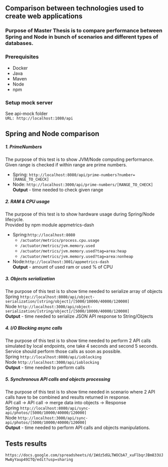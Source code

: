 ## Comparison between technologies used to create web applications
### Purpose of Master Thesis is to compare performance between Spring and Node in bunch of scenarios and different types of databases.

### Prerequisites
- Docker
- Java
- Maven
- Node
- npm

### Setup mock server
See api-mock folder<br>
`URL: http://localhost:1080/api`

## Spring and Node comparison
##### 1. PrimeNumbers
The purpose of this test is to show JVM/Node computing performance. Given range is checked if within range are prime numbers.<br>
- Spring: `http://localhost:8080/api/prime-numbers?number=[RANGE_TO_CHECK]`
- Node: `http://localhost:3000/api/prime-numbers/[RANGE_TO_CHECK]`<br>
<b>Output</b> - time needed to check given range

##### 2. RAM & CPU usage
The purpose of this test is to show hardware usage during Spring/Node lifecycle.<br>
Provided by npm module appmetrics-dash 
- Spring:`http://localhost:8080`
  - `/actuator/metrics/process.cpu.usage`
  - `/actuator/metrics/jvm.memory.used`
  - `/actuator/metrics/jvm.memory.used?tag=area:heap`
  - `/actuator/metrics/jvm.memory.used?tag=area:nonheap`
- Node:`http://localhost:3001/appmetrics-dash`
<br><b>Output</b> - amount of used ram or used % of CPU

##### 3. Objects serialization
The purpose of this test is to show time needed to serialize array of objects
<br>Spring `http://localhost:8080/api/object-serialization/[string/object]/[5000/10000/40000/120000]`
<br>Node `http://localhost:3000/api/object-serialization/[string/object]/[5000/10000/40000/120000]`
<br><b>Output</b> - time needed to serialize JSON API response to String/Objects

##### 4. I/O Blocking async calls
The purpose of this test is to show time needed to perform 2 API calls simulated by local endpoints, one take 4 
seconds and second 5 seconds. Service should perform those calls as soon as possible.
<br>Spring `http://localhost:8080/api/ioblocking`
<br>Node `http://localhost:3000/api/ioblocking`
<br><b>Output</b> - time needed to perform calls

##### 5. Synchronous API calls and objects processing
The purpose of this test is to show time needed in scenario where 2 API calls have to be combined and results returned in response.
<br>API call -> API call -> merge data into objects -> Response
<br>Spring `http://localhost:8080/api/sync-api/photos/[5000/10000/40000/120000]`
<br>Node `http://localhost:3000/api/sync-api/photos/[5000/10000/40000/120000]`
<br><b>Output</b> - time needed to perform API calls and objects manipulations.

## Tests results 
`https://docs.google.com/spreadsheets/d/1Wdz5dGLTWOCbA7_xuFlbqrJBm833UJMwAyYaup49ITQ/edit?usp=sharing`